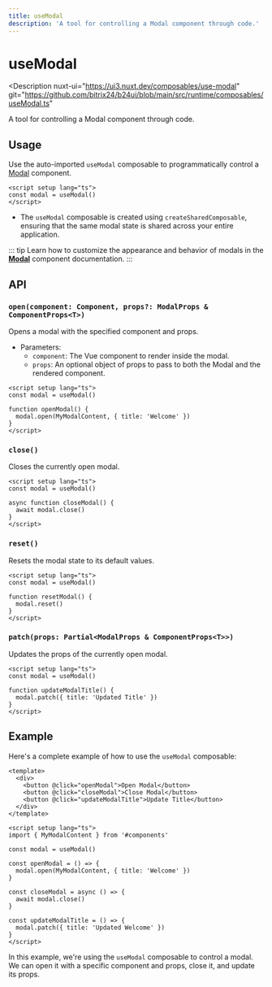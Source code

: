 ```yaml
---
title: useModal
description: 'A tool for controlling a Modal component through code.'
---
```

# useModal

<Description
  nuxt-ui="https://ui3.nuxt.dev/composables/use-modal"
  git="https://github.com/bitrix24/b24ui/blob/main/src/runtime/composables/useModal.ts"
>
  A tool for controlling a Modal component through code.
</Description>

## Usage

Use the auto-imported `useModal` composable to programmatically control a [Modal](/components/modal) component.

```vue
<script setup lang="ts">
const modal = useModal()
</script>
```

- The `useModal` composable is created using `createSharedComposable`, ensuring that the same modal state is shared across your entire application.

::: tip
Learn how to customize the appearance and behavior of modals in the [**Modal**](/components/modal) component documentation.
:::

## API

### `open(component: Component, props?: ModalProps & ComponentProps<T>)`

Opens a modal with the specified component and props.

- Parameters:
  - `component`: The Vue component to render inside the modal.
  - `props`: An optional object of props to pass to both the Modal and the rendered component.

```vue
<script setup lang="ts">
const modal = useModal()

function openModal() {
  modal.open(MyModalContent, { title: 'Welcome' })
}
</script>
```

### `close()`

Closes the currently open modal.

```vue
<script setup lang="ts">
const modal = useModal()

async function closeModal() {
  await modal.close()
}
</script>
```

### `reset()`

Resets the modal state to its default values.

```vue
<script setup lang="ts">
const modal = useModal()

function resetModal() {
  modal.reset()
}
</script>
```

### `patch(props: Partial<ModalProps & ComponentProps<T>>)`

Updates the props of the currently open modal.

```vue
<script setup lang="ts">
const modal = useModal()

function updateModalTitle() {
  modal.patch({ title: 'Updated Title' })
}
</script>
```

## Example

Here's a complete example of how to use the `useModal` composable:

```vue
<template>
  <div>
    <button @click="openModal">Open Modal</button>
    <button @click="closeModal">Close Modal</button>
    <button @click="updateModalTitle">Update Title</button>
  </div>
</template>

<script setup lang="ts">
import { MyModalContent } from '#components'
  
const modal = useModal()

const openModal = () => {
  modal.open(MyModalContent, { title: 'Welcome' })
}

const closeModal = async () => {
  await modal.close()
}

const updateModalTitle = () => {
  modal.patch({ title: 'Updated Welcome' })
}
</script>
```

In this example, we're using the `useModal` composable to control a modal. We can open it with a specific component and props, close it, and update its props.
